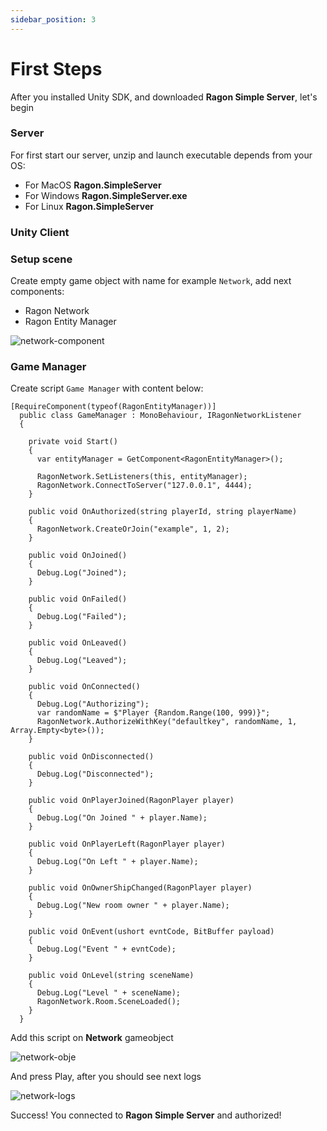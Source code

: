 ```yaml
---
sidebar_position: 3
---
```


# First Steps
After you installed Unity SDK, and downloaded **Ragon Simple Server**, let's begin

### Server
For first start our server, unzip and launch executable depends from your OS: 
- For MacOS **Ragon.SimpleServer**
- For Windows **Ragon.SimpleServer.exe**
- For Linux **Ragon.SimpleServer**

### Unity Client
### Setup scene

Create empty game object with name for example ``Network``, add next components:
- Ragon Network
- Ragon Entity Manager


![network-component](/img/network-component.png)

### Game Manager

Create script ``Game Manager`` with content below:

```
[RequireComponent(typeof(RagonEntityManager))]
  public class GameManager : MonoBehaviour, IRagonNetworkListener
  {
    
    private void Start()
    {
      var entityManager = GetComponent<RagonEntityManager>();
      
      RagonNetwork.SetListeners(this, entityManager);
      RagonNetwork.ConnectToServer("127.0.0.1", 4444);
    }

    public void OnAuthorized(string playerId, string playerName)
    {
      RagonNetwork.CreateOrJoin("example", 1, 2);
    }

    public void OnJoined()
    {
      Debug.Log("Joined");
    }

    public void OnFailed()
    {
      Debug.Log("Failed");
    }

    public void OnLeaved()
    { 
      Debug.Log("Leaved");
    }

    public void OnConnected()
    {
      Debug.Log("Authorizing");
      var randomName = $"Player {Random.Range(100, 999)}"; 
      RagonNetwork.AuthorizeWithKey("defaultkey", randomName, 1, Array.Empty<byte>());
    }

    public void OnDisconnected()
    {
      Debug.Log("Disconnected");
    }

    public void OnPlayerJoined(RagonPlayer player)
    {
      Debug.Log("On Joined " + player.Name);
    }

    public void OnPlayerLeft(RagonPlayer player)
    {
      Debug.Log("On Left " + player.Name);
    }

    public void OnOwnerShipChanged(RagonPlayer player)
    {
      Debug.Log("New room owner " + player.Name);
    }

    public void OnEvent(ushort evntCode, BitBuffer payload)
    {
      Debug.Log("Event " + evntCode);
    }

    public void OnLevel(string sceneName)
    {
      Debug.Log("Level " + sceneName);
      RagonNetwork.Room.SceneLoaded();
    }
  }
```

Add this script on **Network** gameobject

![network-obje](/img/network-object.png)

And press Play, after you should see next logs

![network-logs](/img/network-logs.png)

Success! You connected to **Ragon Simple Server** and authorized!